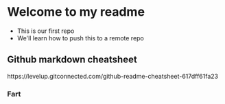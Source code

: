 <h1>Welcome to my readme</h1>

- This is our first repo
- We'll learn how to push this to a remote repo

<h2>Github markdown cheatsheet</h2>
https://levelup.gitconnected.com/github-readme-cheatsheet-617dff61fa23

<h3>Fart</h3>
